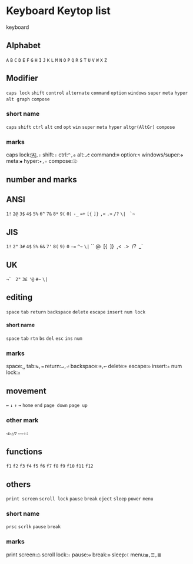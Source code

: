 # Keyboard Keytop list

keyboard

## Alphabet

`A` `B` `C` `D` `E` `F` `G` `H` `I` `J` `K` `L` `M` `N` `O` `P` `Q` `R` `S` `T` `U` `V` `W` `X` `Z`

## Modifier

`caps lock` `shift` `control` `alternate` `command` `option` `windows` `super` `meta` `hyper` `alt graph` `compose`

### short name

`caps` `shift` `ctrl` `alt` `cmd` `opt` `win` `super` `meta` `hyper` `altgr(AltGr)` `compose`

### marks

caps lock:`🄰,⇪` shift:`⇧` ctrl:`^,✲` alt:`⎇` command:`⌘` option:`⌥` windows/super:`❖` meta:`◆` hyper:`✦,✧` compose:`⎄`

## number and marks

## ANSI

`1!` `2@` `3$` `4$` `5%` `6^` `7&` `8*` `9(` `0)` `-_` `=+` `[{` `]}` `,<` `.>` `/?` `\|` `` `~``

## JIS

`1!` `2"` `3#` `4$` `5%` `6&` `7'` `8(` `9)` `0` `-=` `^~` `\|` `` @` `[{` `]}` `,<` `.>` `/?` `_`

## UK

`` ¬`  `` `2"` `3£` `'@` `#~` `\|`

## editing

`space` `tab` `return` `backspace` `delete` `escape` `insert` `num lock`

#### short name

`space` `tab` `rtn` `bs` `del` `esc` `ins` `num`

### marks

space:`␣` tab:`↹,⇥` return:`↵,⏎` backspace:`⌫,⟵` delete:`⌦` escape:`⎋` insert:`⎀` num lock:`⇭`

## movement

`←` `↓` `↑` `→` `home` `end` `page down` `page up`

### other mark

`◁▷△▽` `⇦⇨⇧⇩`

## functions

`f1` `f2` `f3` `f4` `f5` `f6` `f7` `f8` `f9` `f10` `f11` `f12`

## others

`print screen` `scroll lock` `pause` `break` `eject` `sleep` `power` `menu`

### short name

`prsc` `scrlk` `pause` `break`

### marks

print screen:`⎙` scroll lock:`⇳` pause:`⎉` break:`⎊` sleep:`☾` menu:`▤,☰,𝌆`
